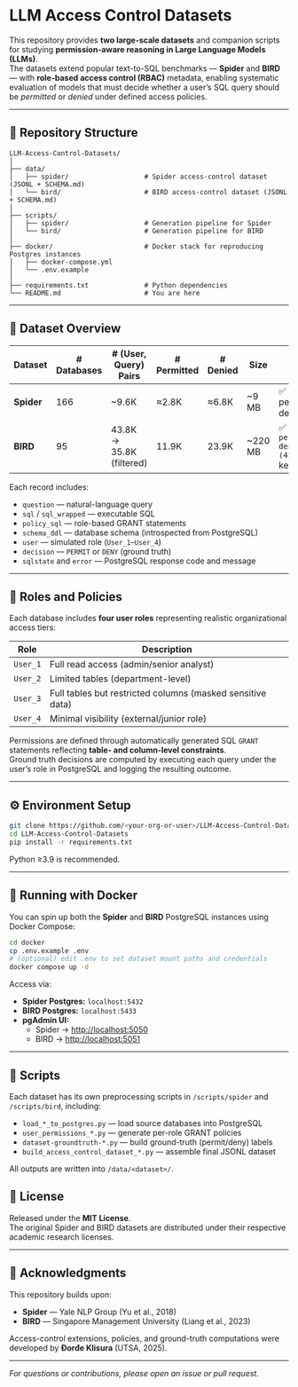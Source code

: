 # LLM Access Control Datasets

This repository provides **two large-scale datasets** and companion scripts for studying **permission-aware reasoning in Large Language Models (LLMs)**.  
The datasets extend popular text-to-SQL benchmarks — **Spider** and **BIRD** — with **role-based access control (RBAC)** metadata, enabling systematic evaluation of models that must decide whether a user’s SQL query should be *permitted* or *denied* under defined access policies.

---

## 📂 Repository Structure

```
LLM-Access-Control-Datasets/
│
├── data/
│   ├── spider/                   # Spider access-control dataset (JSONL + SCHEMA.md)
│   └── bird/                     # BIRD access-control dataset (JSONL + SCHEMA.md)
│
├── scripts/
│   ├── spider/                   # Generation pipeline for Spider
│   └── bird/                     # Generation pipeline for BIRD
│
├── docker/                       # Docker stack for reproducing Postgres instances
│   ├── docker-compose.yml
│   └── .env.example
│
├── requirements.txt              # Python dependencies
└── README.md                     # You are here
```

---

## 📘 Dataset Overview

| Dataset | # Databases | # (User, Query) Pairs | # Permitted | # Denied | Size | Filtered |
|----------|-------------|----------------------|--------------|-----------|-------|-----------|
| **Spider** | 166 | ~9.6K | ≈2.8K | ≈6.8K | ~9 MB | ✅ permission-denied only |
| **BIRD** | 95 | 43.8K → 35.8K (filtered) | 11.9K | 23.9K | ~220 MB | ✅ only `permission denied (42501)` kept |

Each record includes:
- `question` — natural-language query  
- `sql` / `sql_wrapped` — executable SQL  
- `policy_sql` — role-based GRANT statements  
- `schema_ddl` — database schema (introspected from PostgreSQL)  
- `user` — simulated role (`User_1`–`User_4`)  
- `decision` — `PERMIT` or `DENY` (ground truth)  
- `sqlstate` and `error` — PostgreSQL response code and message  

---

## 🧩 Roles and Policies

Each database includes **four user roles** representing realistic organizational access tiers:

| Role | Description |
|------|--------------|
| `User_1` | Full read access (admin/senior analyst) |
| `User_2` | Limited tables (department-level) |
| `User_3` | Full tables but restricted columns (masked sensitive data) |
| `User_4` | Minimal visibility (external/junior role) |

Permissions are defined through automatically generated SQL `GRANT` statements reflecting **table- and column-level constraints**.  
Ground truth decisions are computed by executing each query under the user’s role in PostgreSQL and logging the resulting outcome.

---

## ⚙️ Environment Setup

```bash
git clone https://github.com/<your-org-or-user>/LLM-Access-Control-Datasets.git
cd LLM-Access-Control-Datasets
pip install -r requirements.txt
```

Python ≥3.9 is recommended.

---

## 🐘 Running with Docker

You can spin up both the **Spider** and **BIRD** PostgreSQL instances using Docker Compose:

```bash
cd docker
cp .env.example .env
# (optional) edit .env to set dataset mount paths and credentials
docker compose up -d
```

Access via:
- **Spider Postgres:** `localhost:5432`
- **BIRD Postgres:** `localhost:5433`
- **pgAdmin UI:**  
  - Spider → [http://localhost:5050](http://localhost:5050)  
  - BIRD → [http://localhost:5051](http://localhost:5051)

---

## 🧠 Scripts

Each dataset has its own preprocessing scripts in `/scripts/spider` and `/scripts/bird`, including:
- `load_*_to_postgres.py` — load source databases into PostgreSQL  
- `user_permissions_*.py` — generate per-role GRANT policies  
- `dataset-groundtruth-*.py` — build ground-truth (permit/deny) labels  
- `build_access_control_dataset_*.py` — assemble final JSONL dataset  

All outputs are written into `/data/<dataset>/`.

## 🔐 License

Released under the **MIT License**.  
The original Spider and BIRD datasets are distributed under their respective academic research licenses.

---

## 🧾 Acknowledgments

This repository builds upon:
- **Spider** — Yale NLP Group (Yu et al., 2018)  
- **BIRD** — Singapore Management University (Liang et al., 2023)  

Access-control extensions, policies, and ground-truth computations were developed by **Đorđe Klisura** (UTSA, 2025).

---

*For questions or contributions, please open an issue or pull request.*

